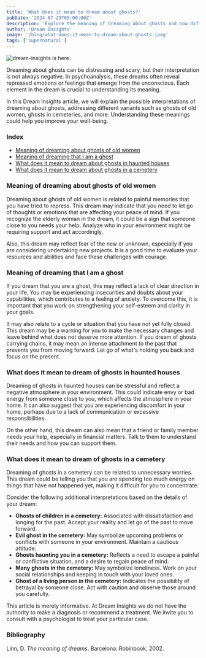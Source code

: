 ```yaml
---
title: 'What does it mean to dream about ghosts?'
pubDate: '2024-07-29T05:00:00Z'
description: 'Explore the meaning of dreaming about ghosts and how different scenarios can reflect aspects of your emotions and concerns.'
author: 'Dream Insights'
image: '/blog/what-does-it-mean-to-dream-about-ghosts.jpeg'
tags: ['supernatural']
---
```


![dream-insights is here.](/blog/what-does-it-mean-to-dream-about-ghosts.jpeg)

Dreaming about ghosts can be distressing and scary, but their interpretation is not always negative. In psychoanalysis, these dreams often reveal repressed emotions or feelings that emerge from the unconscious. Each element in the dream is crucial to understanding its meaning.

In this Dream Insights article, we will explain the possible interpretations of dreaming about ghosts, addressing different variants such as ghosts of old women, ghosts in cemeteries, and more. Understanding these meanings could help you improve your well-being.

### Index

- [Meaning of dreaming about ghosts of old women](#meaning-of-dreaming-about-ghosts-of-old-women)
- [Meaning of dreaming that I am a ghost](#meaning-of-dreaming-that-I-am-a-ghost)
- [What does it mean to dream about ghosts in haunted houses](#what-does-it-mean-to-dream-about-ghosts-in-haunted-houses)
- [What does it mean to dream about ghosts in a cemetery](#what-does-it-mean-to-dream-about-ghosts-in-a-cemetery)

### Meaning of dreaming about ghosts of old women

Dreaming about ghosts of old women is related to painful memories that you have tried to repress. This dream may indicate that you need to let go of thoughts or emotions that are affecting your peace of mind. If you recognize the elderly woman in the dream, it could be a sign that someone close to you needs your help. Analyze who in your environment might be requiring support and act accordingly.

Also, this dream may reflect fear of the new or unknown, especially if you are considering undertaking new projects. It is a good time to evaluate your resources and abilities and face these challenges with courage.

### Meaning of dreaming that I am a ghost

If you dream that you are a ghost, this may reflect a lack of clear direction in your life. You may be experiencing insecurities and doubts about your capabilities, which contributes to a feeling of anxiety. To overcome this, it is important that you work on strengthening your self-esteem and clarity in your goals.

It may also relate to a cycle or situation that you have not yet fully closed. This dream may be a warning for you to make the necessary changes and leave behind what does not deserve more attention. If you dream of ghosts carrying chains, it may mean an intense attachment to the past that prevents you from moving forward. Let go of what's holding you back and focus on the present.

### What does it mean to dream of ghosts in haunted houses

Dreaming of ghosts in haunted houses can be stressful and reflect a negative atmosphere in your environment. This could indicate envy or bad energy from someone close to you, which affects the atmosphere in your home. It can also suggest that you are experiencing discomfort in your home, perhaps due to a lack of communication or excessive responsibilities.

On the other hand, this dream can also mean that a friend or family member needs your help, especially in financial matters. Talk to them to understand their needs and how you can support them.

### What does it mean to dream of ghosts in a cemetery

Dreaming of ghosts in a cemetery can be related to unnecessary worries. This dream could be telling you that you are spending too much energy on things that have not happened yet, making it difficult for you to concentrate.

Consider the following additional interpretations based on the details of your dream:

- **Ghosts of children in a cemetery:** Associated with dissatisfaction and longing for the past. Accept your reality and let go of the past to move forward.
- **Evil ghost in the cemetery:** May symbolize upcoming problems or conflicts with someone in your environment. Maintain a cautious attitude.
- **Ghosts haunting you in a cemetery:** Reflects a need to escape a painful or conflictive situation, and a desire to regain peace of mind.
- **Many ghosts in the cemetery:** May symbolize loneliness. Work on your social relationships and keeping in touch with your loved ones.
- **Ghost of a living person in the cemetery:** Indicates the possibility of betrayal by someone close. Act with caution and observe those around you carefully.

This article is merely informative. At Dream Insights we do not have the authority to make a diagnosis or recommend a treatment. We invite you to consult with a psychologist to treat your particular case.

### Bibliography

Linn, D. *The meaning of dreams*. Barcelona: Robinbook, 2002.